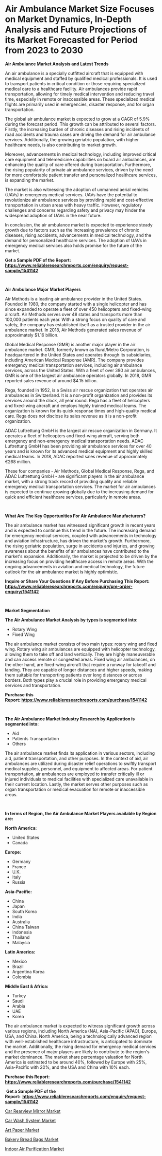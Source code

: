 <p><h1>Air Ambulance Market Size Focuses on Market Dynamics, In-Depth Analysis and Future Projections of its Market Forecasted for Period from 2023 to 2030</h1></p><p><strong>Air Ambulance Market Analysis and Latest Trends</strong></p>
<p><p>An air ambulance is a specially outfitted aircraft that is equipped with medical equipment and staffed by qualified medical professionals. It is used to transport patients in critical condition or those requiring specialized medical care to a healthcare facility. Air ambulances provide rapid transportation, allowing for timely medical intervention and reducing travel time, especially in remote or inaccessible areas. These specialized medical flights are primarily used in emergencies, disaster response, and for organ transportation.</p><p>The global air ambulance market is expected to grow at a CAGR of 5.9% during the forecast period. This growth can be attributed to several factors. Firstly, the increasing burden of chronic diseases and rising incidents of road accidents and trauma cases are driving the demand for air ambulance services. Additionally, the growing geriatric population, with higher healthcare needs, is also contributing to market growth.</p><p>Moreover, advancements in medical technology, including improved critical care equipment and telemedicine capabilities on board air ambulances, are enhancing the quality of care offered during transportation. Furthermore, the rising popularity of private air ambulance services, driven by the need for more comfortable patient transfer and personalized healthcare services, is expanding the market.</p><p>The market is also witnessing the adoption of unmanned aerial vehicles (UAVs) in emergency medical services. UAVs have the potential to revolutionize air ambulance services by providing rapid and cost-effective transportation in urban areas with heavy traffic. However, regulatory challenges and concerns regarding safety and privacy may hinder the widespread adoption of UAVs in the near future.</p><p>In conclusion, the air ambulance market is expected to experience steady growth due to factors such as the increasing prevalence of chronic diseases, rising accidents, advancements in medical technology, and the demand for personalized healthcare services. The adoption of UAVs in emergency medical services also holds promise for the future of the market.</p></p>
<p><strong>Get a Sample PDF of the Report:&nbsp; <a href="https://www.reliableresearchreports.com/enquiry/request-sample/1541142">https://www.reliableresearchreports.com/enquiry/request-sample/1541142</a></strong></p>
<p>&nbsp;</p>
<p><strong>Air Ambulance Major Market Players</strong></p>
<p><p>Air Methods is a leading air ambulance provider in the United States. Founded in 1980, the company started with a single helicopter and has since expanded to operate a fleet of over 450 helicopters and fixed-wing aircraft. Air Methods serves over 48 states and transports more than 100,000 patients each year. With a strong focus on quality of care and safety, the company has established itself as a trusted provider in the air ambulance market. In 2018, Air Methods generated sales revenue of approximately $1.16 billion.</p><p>Global Medical Response (GMR) is another major player in the air ambulance market. GMR, formerly known as Rural/Metro Corporation, is headquartered in the United States and operates through its subsidiaries, including American Medical Response (AMR). The company provides emergency medical transportation services, including air ambulance services, across the United States. With a fleet of over 380 air ambulances, GMR is one of the largest air ambulance operators globally. In 2018, GMR reported sales revenue of around $4.15 billion.</p><p>Rega, founded in 1952, is a Swiss air rescue organization that operates air ambulances in Switzerland. It is a non-profit organization and provides its services around the clock, all year round. Rega has a fleet of helicopters and fixed-wing aircraft and employs highly trained medical teams. The organization is known for its quick response times and high-quality medical care. Rega does not disclose its sales revenue as it is a non-profit organization.</p><p>ADAC Luftrettung GmbH is the largest air rescue organization in Germany. It operates a fleet of helicopters and fixed-wing aircraft, serving both emergency and non-emergency medical transportation needs. ADAC Luftrettung GmbH has been providing air ambulance services for over 40 years and is known for its advanced medical equipment and highly skilled medical teams. In 2018, ADAC reported sales revenue of approximately €268 million.</p><p>These four companies - Air Methods, Global Medical Response, Rega, and ADAC Luftrettung GmbH - are significant players in the air ambulance market, with a strong track record of providing quality and reliable emergency medical transportation services. The market for air ambulances is expected to continue growing globally due to the increasing demand for quick and efficient healthcare services, particularly in remote areas.</p></p>
<p>&nbsp;</p>
<p><strong>What Are The Key Opportunities For Air Ambulance Manufacturers?</strong></p>
<p><p>The air ambulance market has witnessed significant growth in recent years and is expected to continue this trend in the future. The increasing demand for emergency medical services, coupled with advancements in technology and aviation infrastructure, has driven the market's growth. Furthermore, the rising geriatric population, surge in accidents and injuries, and growing awareness about the benefits of air ambulances have contributed to the market's expansion. Additionally, the market is projected to be driven by the increasing focus on providing healthcare access in remote areas. With the ongoing advancements in aviation and medical technology, the future outlook for the air ambulance market is highly optimistic.</p></p>
<p><strong>Inquire or Share Your Questions If Any Before Purchasing This Report: <a href="https://www.reliableresearchreports.com/enquiry/pre-order-enquiry/1541142">https://www.reliableresearchreports.com/enquiry/pre-order-enquiry/1541142</a></strong></p>
<p>&nbsp;</p>
<p><strong>Market Segmentation</strong></p>
<p><strong>The Air Ambulance Market Analysis by types is segmented into:</strong></p>
<p><ul><li>Rotary Wing</li><li>Fixed Wing</li></ul></p>
<p><p>The air ambulance market consists of two main types: rotary wing and fixed wing. Rotary wing air ambulances are equipped with helicopter technology, allowing them to take off and land vertically. They are highly maneuverable and can access remote or congested areas. Fixed wing air ambulances, on the other hand, are fixed-wing aircraft that require a runway for takeoff and landing. They are capable of longer distances and higher speeds, making them suitable for transporting patients over long distances or across borders. Both types play a crucial role in providing emergency medical services and transportation.</p></p>
<p><strong>Purchase this Report:&nbsp;<a href="https://www.reliableresearchreports.com/purchase/1541142">https://www.reliableresearchreports.com/purchase/1541142</a></strong></p>
<p>&nbsp;</p>
<p><strong>The Air Ambulance Market Industry Research by Application is segmented into:</strong></p>
<p><ul><li>Aid</li><li>Patients Transportation</li><li>Others</li></ul></p>
<p><p>The air ambulance market finds its application in various sectors, including aid, patient transportation, and other purposes. In the context of aid, air ambulances are utilized during disaster relief operations to swiftly transport medical supplies, personnel, and equipment to affected areas. For patient transportation, air ambulances are employed to transfer critically ill or injured individuals to medical facilities with specialized care unavailable in their current location. Lastly, the market serves other purposes such as organ transportation or medical evacuation for remote or inaccessible areas.</p></p>
<p>&nbsp;</p>
<p><strong>In terms of Region, the Air Ambulance Market Players available by Region are:</strong></p>
<p>
    <p> <strong> North America: </strong>
        <ul>
            <li>United States</li>
            <li>Canada</li>
        </ul>
        </p> 
    <p> <strong> Europe: </strong>
        <ul>
            <li>Germany</li>
            <li>France</li>
            <li>U.K.</li>
            <li>Italy</li>
            <li>Russia</li>
        </ul>
        </p> 
    <p> <strong> Asia-Pacific: </strong>
        <ul>
            <li>China</li>
            <li>Japan</li>
            <li>South Korea</li>
            <li>India</li>
            <li>Australia</li>
            <li>China Taiwan</li>
            <li>Indonesia</li>
            <li>Thailand</li>
            <li>Malaysia</li>
        </ul>
        </p> 
    <p> <strong> Latin America: </strong>
        <ul>
            <li>Mexico</li>
            <li>Brazil</li>
            <li>Argentina Korea</li>
            <li>Colombia</li>
        </ul>
        </p> 
    <p> <strong> Middle East & Africa: </strong>
        <ul>
            <li>Turkey</li>
            <li>Saudi</li>
            <li>Arabia</li>
            <li>UAE</li>
            <li>Korea</li>
        </ul>
    </p>
    </p>
<p><p>The air ambulance market is expected to witness significant growth across various regions, including North America (NA), Asia-Pacific (APAC), Europe, USA, and China. North America, being a technologically advanced region with well-established healthcare infrastructure, is anticipated to dominate the market. Additionally, the rising demand for emergency medical services and the presence of major players are likely to contribute to the region's market dominance. The market share percentage valuation for North America is estimated to be around 40%, followed by Europe with 25%, Asia-Pacific with 20%, and the USA and China with 10% each.</p></p>
<p><strong>Purchase this Report: <a href="https://www.reliableresearchreports.com/purchase/1541142">https://www.reliableresearchreports.com/purchase/1541142</a></strong></p>
<p>&nbsp;<strong>Get a Sample PDF of the Report:&nbsp;&nbsp;<a href="https://www.reliableresearchreports.com/enquiry/request-sample/1541142">https://www.reliableresearchreports.com/enquiry/request-sample/1541142</a></strong></p>
<p><strong></strong></p>
<p><p><a href="https://github.com/abdelrhmankishk22/Market-Research-Report-List-1/blob/main/car-rearview-mirror-market.md">Car Rearview Mirror Market</a></p><p><a href="https://github.com/maliyahmorrow6654/Market-Research-Report-List-1/blob/main/car-wash-system-market.md">Car Wash System Market</a></p><p><a href="https://medium.com/@klrahulrp23/analyzing-art-paper-market-global-industry-perspective-and-forecast-2023-to-2030-065a0a94e590">Art Paper Market</a></p><p><a href="https://medium.com/@ishankishanrp23/bakery-bread-bags-market-report-reveals-the-latest-trends-and-growth-opportunities-of-this-market-bfe10d436cba">Bakery Bread Bags Market</a></p><p><a href="https://medium.com/@nayanmongiarp23/indoor-air-purification-market-exploring-market-share-market-trends-and-future-growth-6ce5e4548071">Indoor Air Purification Market</a></p></p>
